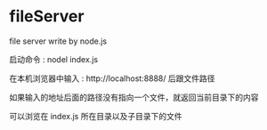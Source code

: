 fileServer
==========

file server write by node.js


启动命令 : nodel index.js

在本机浏览器中输入 : http://localhost:8888/ 后跟文件路径

如果输入的地址后面的路径没有指向一个文件，就返回当前目录下的内容

可以浏览在 index.js 所在目录以及子目录下的文件